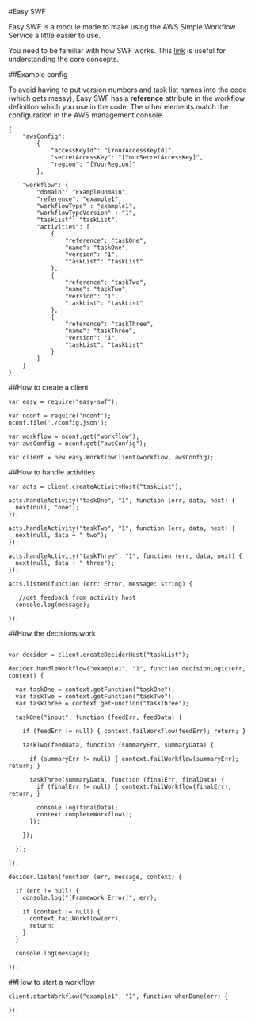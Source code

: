 ﻿#Easy SWF

Easy SWF is a module made to make using the AWS Simple Workflow Service a little easier to use.

You need to be familiar with how SWF works. This [link](http://docs.aws.amazon.com/amazonswf/latest/developerguide/swf-dg-basic.html) is useful for understanding the core concepts.

##Example config

To avoid having to put version numbers and task list names into the code (which gets messy), Easy SWF has a __reference__ attribute in the workflow definition which you use in the code. The other elements match the configuration in the AWS management console.


```
{
	"awsConfig":
		{
			"accessKeyId": "[YourAccessKeyId]",
			"secretAccessKey": "[YourSecretAccessKey]",
			"region": "[YourRegion]"
		},

	"workflow": {
        "domain": "ExampleDomain",
		"reference": "example1",
		"workflowType" : "example1",
		"workflowTypeVersion" : "1",
        "taskList": "taskList",
        "activities": [
            {
                "reference": "taskOne",
                "name": "taskOne",
                "version": "1",
                "taskList": "taskList"
            },
            {
                "reference": "taskTwo",
                "name": "taskTwo",
                "version": "1",
                "taskList": "taskList"
            },
            {
                "reference": "taskThree",
                "name": "taskThree",
                "version": "1",
                "taskList": "taskList"
            }
        ]
    }
}
```

##How to create a client

```
var easy = require("easy-swf");

var nconf = require('nconf');
nconf.file('./config.json');

var workflow = nconf.get("workflow");
var awsConfig = nconf.get("awsConfig");

var client = new easy.WorkflowClient(workflow, awsConfig);

```

##How to handle activities

```
var acts = client.createActivityHost("taskList");

acts.handleActivity("taskOne", "1", function (err, data, next) {
  next(null, "one");
});

acts.handleActivity("taskTwo", "1", function (err, data, next) {
  next(null, data + " two");
});

acts.handleActivity("taskThree", "1", function (err, data, next) {
  next(null, data + " three");
});

acts.listen(function (err: Error, message: string) {

   //get feedback from activity host
  console.log(message);

});

```


##How the decisions work

```

var decider = client.createDeciderHost("taskList");

decider.handleWorkflow("example1", "1", function decisionLogic(err, context) {

  var taskOne = context.getFunction("taskOne");
  var taskTwo = context.getFunction("taskTwo");
  var taskThree = context.getFunction("taskThree");

  taskOne("input", function (feedErr, feedData) {

    if (feedErr != null) { context.failWorkflow(feedErr); return; }

    taskTwo(feedData, function (summaryErr, summaryData) {

      if (summaryErr != null) { context.failWorkflow(summaryErr); return; }

      taskThree(summaryData, function (finalErr, finalData) {
        if (finalErr != null) { context.failWorkflow(finalErr); return; }

        console.log(finalData);
        context.completeWorkflow();
      });

    });

  });

});

decider.listen(function (err, message, context) {

  if (err != null) {
    console.log("[Framework Error]", err);

    if (context != null) {
      context.failWorkflow(err);
      return;
    }
  }

  console.log(message);

});

```

##How to start a workflow
```
client.startWorkflow("example1", "1", function whenDone(err) {

});

```

